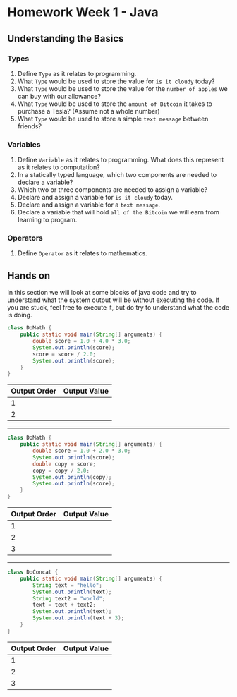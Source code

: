 # Homework Week 1 - Java
## Understanding the Basics
### Types
  1) Define `Type` as it relates to programming.
  2) What `Type` would be used to store the value for `is it cloudy` today?
  3) What `Type` would be used to store the value for the `number of apples` we can buy with our allowance?
  4) What `Type` would be used to store the `amount of Bitcoin` it   takes to purchase a Tesla? (Assume not a whole number)
  5) What `Type` would be used to store a simple `text message` between friends?
### Variables
  1) Define `Variable` as it relates to programming. What does this   represent as it relates to computation?
  2) In a statically typed language, which two components are needed to declare a variable?
  3) Which two or three components are needed to assign a variable?
  4) Declare and assign a variable for `is it cloudy` today.
  5) Declare and assign a variable for a `text message`.
  6) Declare a variable that will hold `all of the Bitcoin` we will   earn from learning to program.
### Operators
  1) Define `Operator` as it relates to mathematics.

## Hands on
In this section we will look at some blocks of java code and try to understand what the system output will be without executing the code. If you are stuck, feel free to execute it, but do try to understand what the code is doing. 
```java
class DoMath {
    public static void main(String[] arguments) {
        double score = 1.0 + 4.0 * 3.0;
        System.out.println(score);
        score = score / 2.0;
        System.out.println(score);
    }
}
```
| Output Order      | Output Value     |
| :---              |    :----:        |
| 1                 |                  |
| 2                 |                  |
____
```java
class DoMath {
    public static void main(String[] arguments) {
        double score = 1.0 + 2.0 * 3.0;
        System.out.println(score);
        double copy = score;
        copy = copy / 2.0;
        System.out.println(copy);
        System.out.println(score);
    }
}
```
| Output Order      | Output Value     |
| :---              |    :----:        |
| 1                 |                  |
| 2                 |                  |
| 3                 |                  |
___
```java
class DoConcat {
    public static void main(String[] arguments) {
        String text = "hello";
        System.out.println(text);
        String text2 = "world";
        text = text + text2;
        System.out.println(text);
        System.out.println(text + 3);
    }
}
```
| Output Order      | Output Value     |
| :---              |    :----:        |
| 1                 |                  |
| 2                 |                  |
| 3                 |                  |